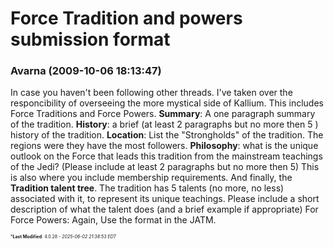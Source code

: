 # Force Tradition and powers submission format

### **Avarna** (2009-10-06 18:13:47)

In case you haven't been following other threads. I've taken over the responcibility of overseeing the more mystical side of Kallium. This includes Force Traditions and Force Powers.
**Summary**:
A one paragraph summary of the tradition.
**History**:
a brief (at least 2 paragraphs but no more then 5 ) history of the tradition.
**Location**:
List the "Strongholds" of the tradition. The regions were they have the most followers.
**Philosophy**:
what is the unique outlook on the Force that leads this tradition from the mainstream teachings of the Jedi? (Please include at least 2 paragraphs but no more then 5) This is also where you include membership requirements.
And finally, the **Tradition talent tree**.
The tradition has 5 talents (no more, no less) associated with it, to represent its unique teachings. Please include a short description of what the talent does (and a brief example if appropriate)
For Force Powers:
Again, Use the format in the JATM.



<span style="font-size: 0.5em;">***Last Modified**: 4.0.28 - *2025-06-02 21:38:53 EDT*</span>
